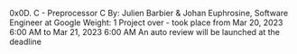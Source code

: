 0x0D. C - Preprocessor
C
 By: Julien Barbier & Johan Euphrosine, Software Engineer at Google
 Weight: 1
 Project over - took place from Mar 20, 2023 6:00 AM to Mar 21, 2023 6:00 AM
 An auto review will be launched at the deadline
